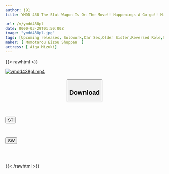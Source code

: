 ```yaml
---
author: j91
title: YMDD-438 The Slut Wagon Is On The Move!! Happenings A Go-go!! Mizuki Aiga And Liz's Strange Journey. The Goddess Of Masturbation Invites Virgin Rescue Honey Trap Drive

url: /v/ymdd438pl
date: 0000-03-29T01:50:00Z
image: "ymdd438pl.jpg"
tags: [Upcoming releases, Solowork,Car Sex,Older Sister,Reversed Role,Slut,Fan Appreciation	]
maker: [ Momotarou Eizou Shuppan  ]
actress: [ Aiga Mizuki]
---
```



{{< rawhtml >}}

<div class="video" data-videoid="pending_link_2.html">
    <a href="javascript:;">
        <img src="/v/ymdd438pl/ymdd438pl.jpg" width="WIDTH" height="HEIGHT" alt="ymdd438pl.mp4" loading="lazy">
    </a>
</div>

<script type="text/javascript" src="https://j91.asia/asset/on-demand-pend.js"></script>

<br>
  <link rel="stylesheet" href="https://j91.asia/asset/bs5.css">
  
  <center>
  <button class="btn btn-primary" type="button" data-bs-toggle="collapse" data-bs-target=".multi-collapse" aria-expanded="false" aria-controls="multiCollapseExample1 multiCollapseExample2"><h2>Download</h2></button></center>
</p>
<div class="row">
  <div class="col">
    <div class="collapse multi-collapse" id="multiCollapseExample1">
      <div class="card card-body">
	      	      <br>
<div class="buttons">  
<p><a href="https://j91.asia/pending_link_2.html" target="_blank"><button class="btn-hover color-3"><i class="fa fa-download"></i> ST</button></a></p></div>
    </div>
  </div>
</div>
  <div class="col">
    <div class="collapse multi-collapse" id="multiCollapseExample2">
      <div class="card card-body">
	      <br>
<div class="buttons">
<p><a href="https://j91.asia/pending_link_2.html" target="_blank"><button class="btn-hover color-2"><i class="fa fa-download"></i> SW</button></a></p></div>
<br><br>
      </div>
    </div>
  </div>
</div>

{{< /rawhtml >}}